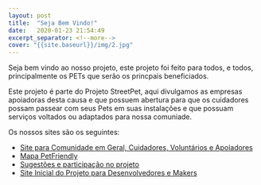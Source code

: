 ```yaml
---
layout: post
title:  "Seja Bem Vindo!"
date:   2020-01-23 21:54:49
excerpt_separator: <!--more-->
cover: "{{site.baseurl}}/img/2.jpg"
---
```


Seja bem vindo ao nosso projeto, este projeto foi feito para todos, e todos, principalmente os PETs que serão os princpais beneficiados.

<!--more-->

Este projeto é parte do Projeto StreetPet, aqui divulgamos as empresas apoiadoras desta causa e que possuem abertura para que os cuidadores possam passear com seus Pets em suas instalações e que possuam serviços voltados ou adaptados para nossa comuniade.

Os nossos sites são os seguintes:

- [Site para Comunidade em Geral, Cuidadores, Voluntários e Apoiadores][app_web]
- [Mapa PetFriendly][petfriendly]
- [Sugestões e participação no projeto][sugestoes]
- [Site Inicial do Projeto para Desenvolvedores e Makers][web1]

[web]:          http://bit.ly/streetpet_web
[web1]:         http://bit.ly/streetpet_web1
[sugestoes]:    http://bit.ly/streetpet_sugestoes
[petfriendly]:  https://petfriendly.app.web
[app_web]:      https://streatpet.app.web
